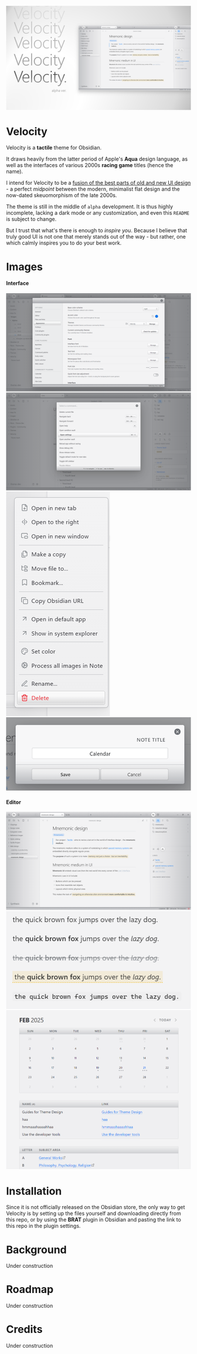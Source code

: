 ![poster](./assets/thumbnail.png)

# Velocity
Velocity is a **tactile** theme for Obsidian. 

It draws heavily from the latter period of Apple's **Aqua** design language, as well as the interfaces of various 2000s **racing game** titles (hence the name). 

I intend for Velocity to be a <ins>fusion of the best parts of old and new UI design</ins> - a perfect _midpoint_ between the modern, minimalist flat design and the now-dated skeuomorphism of the late 2000s.

The theme is still in the middle of ``alpha`` development. It is thus highly incomplete, lacking a dark mode or any customization, and even this ``README`` is subject to change. 

But I trust that what's there is enough to _inspire you_. Because I believe that truly good UI is not one that merely stands out of the way - but rather, one which calmly inspires you to do your best work. 

# Images 

#### Interface
![Settings](./assets/mod-settings.png)
![Command Palette](./assets/cmd-palette.png)
![Menu](./assets/menu.png)
![Rename](./assets/rename.png)

#### Editor
![Poster](./assets/poster.png)
![Editor - text formatting](./assets/text-formatting.png)
![Table](./assets/table.png)

# Installation
Since it is not officially released on the Obsidian store, the only way to get Velocity is by setting up the files yourself and downloading directly from this repo, or by using the **BRAT** plugin in Obsidian and pasting the link to this repo in the plugin settings.

# Background

Under construction

# Roadmap

Under construction

# Credits

Under construction
